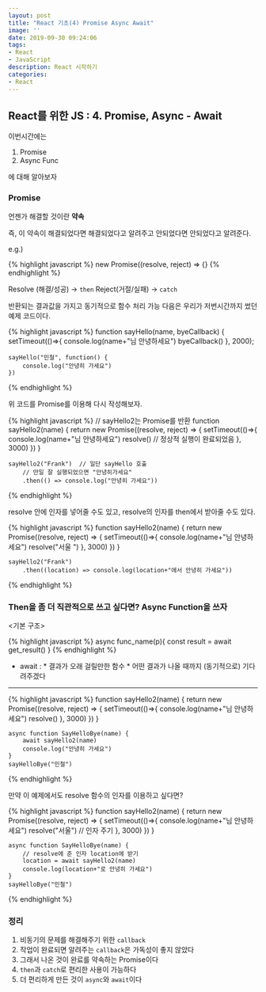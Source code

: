 ```yaml
---
layout: post
title: "React 기초(4) Promise Async Await"
image: ''
date: 2019-09-30 09:24:06
tags: 
- React
- JavaScript
description: React 시작하기 
categories:
- React
---
```


## React를 위한 JS : 4. Promise, Async - Await

이번시간에는 
1. Promise
2. Async Func

에 대해 알아보자

### Promise

언젠가 해결할 것이란 **약속**

즉, 이 약속이 해결되었다면 해결되었다고 알려주고
안되었다면 안되었다고 알려준다.

e.g.)

{% highlight javascript %}
    new Promise((resolve, reject) => {}
{% endhighlight %}

Resolve (해결/성공) -> `then`
Reject(거절/실패) -> `catch`

반환되는 결과값을 가지고 동기적으로 함수 처리 가능
다음은 우리가 저번시간까지 썼던 예제 코드이다.

{% highlight javascript %}
    function sayHello(name, byeCallback) {
	    setTimeout(()=>{
		    console.log(name+"님 안녕하세요")
		    byeCallback()
    }, 2000);
	
	sayHello("민철", function() {
		console.log("안녕히 가세요")
	})
{% endhighlight %}

위 코드를 Promise를 이용해 다시 작성해보자.

{% highlight javascript %}
	// sayHello2는 Promise를 반환
	function sayHello2(name) {
		return new Promise((resolve, reject) => {
			setTimeout(()=>{
				console.log(name+"님 안녕하세요")
				resolve() // 정상적 실행이 완료되었음
			}, 3000)
		})
	}
	
	sayHello2("Frank")	// 일단 sayHello 호출
		// 만일 잘 실행되었으면 "안녕히가세요"
		.then(() => console.log("안녕히 가세요")) 
{% endhighlight %}

resolve 안에 인자를 넣어줄 수도 있고,
resolve의 인자를 then에서 받아줄 수도 있다.

{% highlight javascript %}
	function sayHello2(name) {
		return new Promise((resolve, reject) => {
			setTimeout(()=>{
				console.log(name+"님 안녕하세요")
				resolve("서울 ") 
			}, 3000)
		})
	}
	
	sayHello2("Frank")
		.then((location) => console.log(location+"에서 안녕히 가세요")) 
{% endhighlight %}

### Then을 좀 더 직관적으로 쓰고 싶다면? Async Function을 쓰자

<기본 구조>

{% highlight javascript %}
    async func_name(p){
    	const result = await get_result() 
    	}
{% endhighlight %}

* await : 
		* 결과가 오래 걸릴만한 함수
		* 어떤 결과가 나올 때까지 (동기적으로) 기다려주겠다

---
	
{% highlight javascript %}
	function sayHello2(name) {
		return new Promise((resolve, reject) => {
			setTimeout(()=>{
				console.log(name+"님 안녕하세요")
				resolve() 
			}, 3000)
		})
	}

    async function SayHelloBye(name) {
	    await sayHello2(name)
	    console.log("안녕히 가세요")
	}
	sayHelloBye("민철")
{% endhighlight %}
    
    
   만약 이 예제에서도 resolve 함수의 인자를 이용하고 싶다면?

{% highlight javascript %}
	function sayHello2(name) {
		return new Promise((resolve, reject) => {
			setTimeout(()=>{
				console.log(name+"님 안녕하세요")
				resolve("서울")	// 인자 주기 
			}, 3000)
		})
	}

    async function SayHelloBye(name) {
	    // resolve에 준 인자 location에 받기
	    location = await sayHello2(name) 
	    console.log(location+"로 안녕히 가세요")
	}
	sayHelloBye("민철")
{% endhighlight %}

### 정리 
1. 비동기의 문제를 해결해주기 위한 `callback`
2. 작업이 완료되면 알려주는 `callback`은 가독성이 좋지 않았다
3. 그래서 나온 것이 완료를 약속하는 Promise이다
4. `then`과 `catch`로 편리한 사용이 가능하다
5. 더 편리하게 만든 것이 `async`와 `await`이다